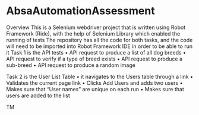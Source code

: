 # AbsaAutomationAssessment

Overview
This is a Selenium webdriver project that is written using Robot Framework (Ride), with the help of Selenium Library which enabled the running of tests
The repository has all the code for both tasks, and the code will need to be imported into Robot Framework IDE in order to be able to run it
Task 1 is the API tests
•	API request to produce a list of all dog breeds
•	API request to verify if a type of breed exists
•	API request to produce a sub-breed
•	API request to produce a random image

Task 2 is the User List Table
•	it navigates to the Users table through a link
•	Validates the current page link
•	Clicks Add Users and adds two users
•	Makes sure that “User names” are unique on each run
•	Makes sure that users are added to the list

TM
